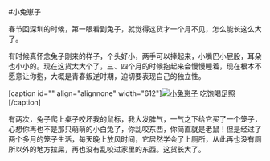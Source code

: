#小兔崽子

春节回深圳的时候，第一眼看到兔子，就觉得这货才一个月不见，怎么能长这么大了。

有时候真怀念兔子刚来的样子，个头好小，两手可以捧起来，小嘴巴小屁股，耳朵也小小的。现在这货太大个了，三、四个月的时候抱起来会慢慢睡着，现在根本不愿意让你抱，大概是青春叛逆时期，迫切要表现自己的独立性。

[caption id="" align="alignnone" width="612"][![小兔崽子](http://distilleryimage3.s3.amazonaws.com/8f2313387f4411e2a23c22000a1f9d66_7.jpg)](http://distilleryimage3.s3.amazonaws.com/8f2313387f4411e2a23c22000a1f9d66_7.jpg) 吃饱喝足照[/caption]

有两次，兔子爬上桌子咬坏我的鼠标，我大发脾气，一气之下给它买了一个笼子，心想你再也不是那只萌萌的小白兔了，你乱咬东西，你简直就是老鼠！但是经过了两个多月的笼子生活，每天晚上放风时间，它居然学会了上厕所，从此再也没有厕所以外的地方拉屎，再也没有乱咬过家里的东西。这货长大了。
